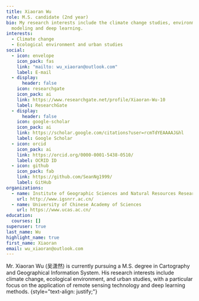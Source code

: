 ```yaml
---
title: Xiaoran Wu
role: M.S. candidate (2nd year)
bio: My research interests include the climate change studies, environmental
  modeling and deep learning.
interests:
  - Climate change
  - Ecological environment and urban studies
social:
  - icon: envelope
    icon_pack: fas
    link: "mailto: wu_xiaoran@outlook.com"
    label: E-mail
  - display:
      header: false
    icon: researchgate
    icon_pack: ai
    link: https://www.researchgate.net/profile/Xiaoran-Wu-10
    label: ResearchGate
  - display:
      header: false
    icon: google-scholar
    icon_pack: ai
    link: https://scholar.google.com/citations?user=rcmTdYEAAAAJ&hl
    label: Google Scholar
  - icon: orcid
    icon_pack: ai
    link: https://orcid.org/0000-0001-5438-0510/
    label: OCRID ID
  - icon: github
    icon_pack: fab
    link: https://github.com/SeanNg1999/
    label: GitHub
organizations:
  - name: Institute of Geographic Sciences and Natural Resources Research, CAS
    url: http://www.igsnrr.ac.cn/
  - name: University of Chinese Academy of Sciences
    url: https://www.ucas.ac.cn/
education:
  courses: []
superuser: true
last_name: Wu
highlight_name: true
first_name: Xiaoran
email: wu_xiaoran@outlook.com
---
```

Mr. Xiaoran Wu (吴潇然) is currently pursuing a M.S. degree in Cartography and Geographical Information System. His research interests include climate change, ecological environment, and urban studies, with a particular focus on the application of remote sensing technology and deep learning methods.
{style="text-align: justify;"}